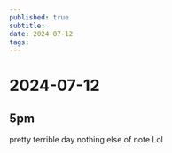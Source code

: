 ```yaml
---
published: true
subtitle: 
date: 2024-07-12
tags: 
---
```


# 2024-07-12
## 5pm
pretty terrible day nothing else of note Lol